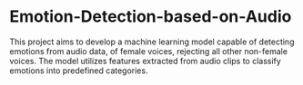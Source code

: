 # Emotion-Detection-based-on-Audio
This project aims to develop a machine learning model capable of detecting emotions from audio data, of female voices, rejecting all other non-female voices. The model utilizes features extracted from audio clips to classify emotions into predefined categories.
